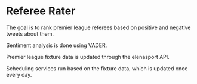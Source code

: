 # Referee Rater

The goal is to rank premier league referees based on positive and negative tweets about them.

Sentiment analysis is done using VADER.

Premier league fixture data is updated through the elenasport API.

Scheduling services run based on the fixture data, which is updated once every day.
